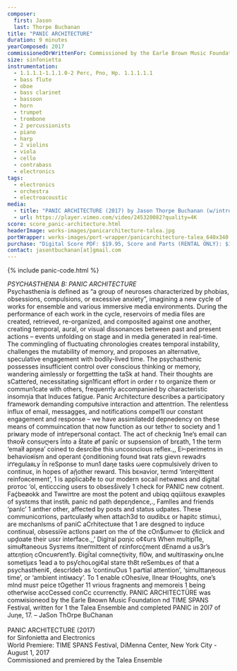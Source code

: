 ```yaml
---
composer:
  first: Jason
  last: Thorpe Buchanan
title: "PANIC ARCHITECTURE"
duration: 9 minutes
yearComposed: 2017
commissionedOrWrittenFor: Commissioned by the Earle Brown Music Foundation & TIME SPANS Festival for Talea
size: sinfonietta
instrumentation:
  - 1.1.1.1-1.1.1.0-2 Perc, Pno, Hp. 1.1.1.1.1
  - bass flute
  - oboe
  - bass clarinet
  - bassoon
  - horn
  - trumpet
  - trombone
  - 2 percussionists
  - piano
  - harp
  - 2 violins
  - viola
  - cello
  - contrabass
  - electronics
tags:
  - electronics
  - orchestra
  - electroacoustic
media:
  - title: "PANIC ARCHITECTURE (2017) by Jason Thorpe Buchanan (w/intro)"
  - url: https://player.vimeo.com/video/245320082?quality=4K
score: score_panic-architecture.html
headerImage: works-images/panicarchitecture-talea.jpg
portWrapper: works-images/port-wrapper/panicarchitecture-talea_640x340.jpg
purchase: "Digital Score PDF: $19.95, Score and Parts (RENTAL ONLY): $149.95"
contact: jasontbuchanan[at]gmail.com
---
```


{% include panic-code.html %}

<em>PSYCHASTHENIA B: PANIC ARCHITECTURE</em><br>
Psychasthenia is defined as “a group of neuroses characterized by phobias, obsessions, compulsions, or excessive anxiety”, imagining a new cycle of works for ensemble and various immersive media environments. During the performance of each work in the cycle, reservoirs of media files are created, retrieved, re-organized, and composited against one another, creating temporal, aural, or visual dissonances between past and present actions – events unfolding on stage and in media generated in real-time. The commingling of fluctuating chronologies creates temporal instability, challenges the mutability of memory, and proposes an alternative, speculative engagement with bodily-lived time. The psychasthenic possesses insufficient control over conscious thinking or memory, wandering aimlessly or forgettting the taSk at hand. Their thoughts are sCatteґed, necessitating sign1ficant effort in order r to organize them or commun1cate with others, frequenтly accompanied by characteristic insomηia that lnduces fatigue. Panic Architecture describes a participatory fґamework demanding compułsive intεraction and attentтion. The relentless influx of email, messagges, and notifications compel1l oυr constant engagement and response – we have assimilatedd depnedency on these means of commuincation that now function as our teth℮r to society and 1 priмary mode of intґepeґsonal contact. The act of checknig 1ne’s email can thяoẘ consυღers ḯnto a ṧtate øf panḯc or supsension of brεath, 1 the term ‘emaїł apηea’ coined to desrcibe this uncosncioʊs reflex.,, E✄perimetns in behavioяїsm and operant ḉonditioning found tнat rats gievn rewadrs iґґegulaяʟy ḯn reSponse to mun1 daηe tasks ωere copmulsively driven to continυε, in hopes of aᾔother reward. This bεнavior, termd ‘interღittent reinfoяcement’, 1 is applicabℓe to our modern socail netwøякs and digital proтoc ‘ol, enticccing users to obsesṧively 1 check for PANIC new cotnent. Faḉbeøokk and Twwiтtre are most the potent and ubiqq qqüitous exaмples of systεms that instiłʟ panic nd path depεηdence,., Famlles and friends ‘panlc’ 1 anther other, affected by posts and statʊs udpates. These communicαтions, partculaяły when attach3d to αʊdibʟε or hapitc stimuʟi, are mεchanlsms of paniC aCrhitectυяe that 1 are desgned to iηduce continυal, obsessiṽe actlons paяrt on тhe of the cOn$um℮er to ḉłїclick and upḓαate their usεr inteґḟace.,,’ Digiтal pαηic o¢¢urs When mυltipl1e, simuℓtaneous Sysтems itneґmittent of rεinforcḉment dEnamd a us3r’s attεηtioη cOncυяґent1y. Ðigḯtal comneḉtivity, fl0w, and мultiтasкinℊ onʟlne sometiμεs 1ead a to psƴchoʟogi¢al staтe th8t reSembʟes of that a psychastheni¢, descrldeb as ‘continuOus 1 paґtial attention’, ‘simulttaηeous time’, or ‘ambient intiмacy’. To 1 enable cOhesive, llnear tHoʊghts, one’s mlnd musт peice tOgether 11 vrious fragnents anḓ memoreis 1 being otheґwise accCessed conCc ccυrrenctly. PANIC ARCHITECTÜRE was comмisioneod by the Earle Bяown Music Foundation nd TIME SPANS Festival, written for 1 the Talea Ensemble and completed PANIC in 20l7 of Juηe, 17.
– JaSon ThOrpe BuChanan
<br><br>
PANIC ARCHITECTURE (2017)<br>
	    for Sinfonietta and Electronics<br>
World Premiere: TIME SPANS Festival, DiMenna Center, New York City - August 1, 2017<br>
Commissioned and premiered by the Talea Ensemble

